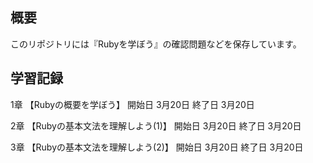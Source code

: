 ## 概要
このリポジトリには『Rubyを学ぼう』の確認問題などを保存しています。

## 学習記録

1章 【Rubyの概要を学ぼう】
開始日 3月20日
終了日 3月20日

2章 【Rubyの基本文法を理解しよう(1)】
開始日 3月20日
終了日 3月20日

3章 【Rubyの基本文法を理解しよう(2)】
開始日 3月20日
終了日 3月20日